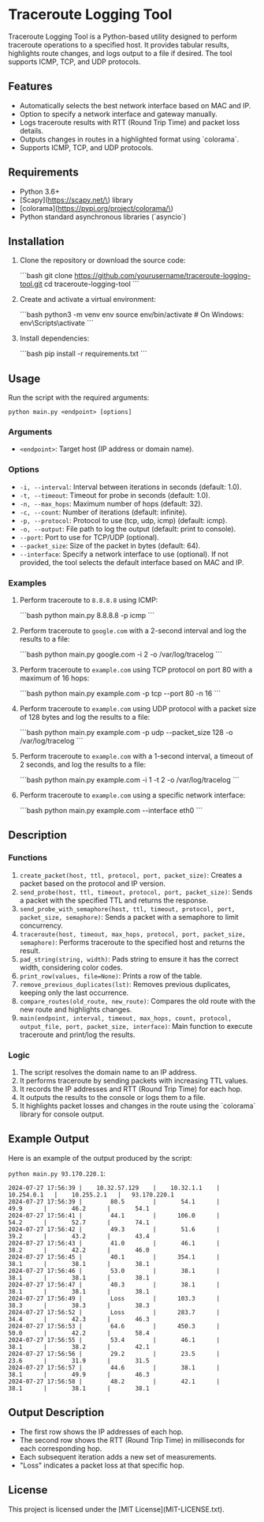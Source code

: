# Traceroute Logging Tool

Traceroute Logging Tool is a Python-based utility designed to perform traceroute operations to a specified host. It provides tabular results, highlights route changes, and logs output to a file if desired. The tool supports ICMP, TCP, and UDP protocols.

## Features

- Automatically selects the best network interface based on MAC and IP.
- Option to specify a network interface and gateway manually.
- Logs traceroute results with RTT \(Round Trip Time\) and packet loss details.
- Outputs changes in routes in a highlighted format using \`colorama\`.
- Supports ICMP, TCP, and UDP protocols.

## Requirements

- Python 3.6\+
- \[Scapy\]\(https://scapy.net/\) library
- \[colorama\]\(https://pypi.org/project/colorama/\)
- Python standard asynchronous libraries \(\`asyncio\`\)

## Installation

1. Clone the repository or download the source code:

    \```bash
    git clone https://github.com/yourusername/traceroute-logging-tool.git
    cd traceroute-logging-tool
    \```

2. Create and activate a virtual environment:

    \```bash
    python3 -m venv env
    source env/bin/activate  # On Windows: env\\Scripts\\activate
    \```

3. Install dependencies:

    \```bash
    pip install -r requirements.txt
    \```

## Usage

Run the script with the required arguments:

    python main.py <endpoint> [options]

### Arguments

- `<endpoint>`: Target host \(IP address or domain name\).

### Options

- `-i, --interval`: Interval between iterations in seconds \(default: 1.0\).
- `-t, --timeout`: Timeout for probe in seconds \(default: 1.0\).
- `-n, --max_hops`: Maximum number of hops \(default: 32\).
- `-c, --count`: Number of iterations \(default: infinite\).
- `-p, --protocol`: Protocol to use \(tcp, udp, icmp\) \(default: icmp\).
- `-o, --output`: File path to log the output \(default: print to console\).
- `--port`: Port to use for TCP/UDP \(optional\).
- `--packet_size`: Size of the packet in bytes \(default: 64\).
- `--interface`: Specify a network interface to use \(optional\). If not provided, the tool selects the default interface based on MAC and IP.

### Examples

1. Perform traceroute to `8.8.8.8` using ICMP:

    \```bash
    python main.py 8.8.8.8 -p icmp
    \```

2. Perform traceroute to `google.com` with a 2-second interval and log the results to a file:

    \```bash
    python main.py google.com -i 2 -o /var/log/tracelog
    \```

3. Perform traceroute to `example.com` using TCP protocol on port 80 with a maximum of 16 hops:

    \```bash
    python main.py example.com -p tcp --port 80 -n 16
    \```

4. Perform traceroute to `example.com` using UDP protocol with a packet size of 128 bytes and log the results to a file:

    \```bash
    python main.py example.com -p udp --packet_size 128 -o /var/log/tracelog
    \```

5. Perform traceroute to `example.com` with a 1-second interval, a timeout of 2 seconds, and log the results to a file:

    \```bash
    python main.py example.com -i 1 -t 2 -o /var/log/tracelog
    \```

6. Perform traceroute to `example.com` using a specific network interface:

    \```bash
    python main.py example.com --interface eth0
    \```

## Description

### Functions

1. `create_packet(host, ttl, protocol, port, packet_size)`: Creates a packet based on the protocol and IP version.
2. `send_probe(host, ttl, timeout, protocol, port, packet_size)`: Sends a packet with the specified TTL and returns the response.
3. `send_probe_with_semaphore(host, ttl, timeout, protocol, port, packet_size, semaphore)`: Sends a packet with a semaphore to limit concurrency.
4. `traceroute(host, timeout, max_hops, protocol, port, packet_size, semaphore)`: Performs traceroute to the specified host and returns the result.
5. `pad_string(string, width)`: Pads string to ensure it has the correct width, considering color codes.
6. `print_row(values, file=None)`: Prints a row of the table.
7. `remove_previous_duplicates(lst)`: Removes previous duplicates, keeping only the last occurrence.
8. `compare_routes(old_route, new_route)`: Compares the old route with the new route and highlights changes.
9. `main(endpoint, interval, timeout, max_hops, count, protocol, output_file, port, packet_size, interface)`: Main function to execute traceroute and print/log the results.

### Logic

1. The script resolves the domain name to an IP address.
2. It performs traceroute by sending packets with increasing TTL values.
3. It records the IP addresses and RTT \(Round Trip Time\) for each hop.
4. It outputs the results to the console or logs them to a file.
5. It highlights packet losses and changes in the route using the \`colorama\` library for console output.

## Example Output

Here is an example of the output produced by the script:

`python main.py 93.170.220.1`:

    2024-07-27 17:56:39 |    10.32.57.129    |    10.32.1.1    |    10.254.0.1   |    10.255.2.1   |   93.170.220.1
    2024-07-27 17:56:39 |        80.5        |       54.1      |       49.9      |       46.2      |       54.1
    2024-07-27 17:56:41 |        44.1        |      106.0      |       54.2      |       52.7      |       74.1
    2024-07-27 17:56:42 |        49.3        |       51.6      |       39.2      |       43.2      |       43.4
    2024-07-27 17:56:43 |        41.0        |       46.1      |       38.2      |       42.2      |       46.0
    2024-07-27 17:56:45 |        40.1        |      354.1      |       38.1      |       38.1      |       38.1
    2024-07-27 17:56:46 |        53.0        |       38.1      |       38.1      |       38.1      |       38.1
    2024-07-27 17:56:47 |        40.3        |       38.1      |       38.1      |       38.1      |       38.1
    2024-07-27 17:56:49 |        Loss        |      103.3      |       38.3      |       38.3      |       38.3
    2024-07-27 17:56:52 |        Loss        |      283.7      |       34.4      |       42.3      |       46.3
    2024-07-27 17:56:53 |        64.6        |      450.3      |       50.0      |       42.2      |       58.4
    2024-07-27 17:56:55 |        53.4        |       46.1      |       38.1      |       38.2      |       42.1
    2024-07-27 17:56:56 |        29.2        |       23.5      |       23.6      |       31.9      |       31.5
    2024-07-27 17:56:57 |        44.6        |       38.1      |       38.1      |       49.9      |       46.3
    2024-07-27 17:56:58 |        48.2        |       42.1      |       38.1      |       38.1      |       38.1

## Output Description

- The first row shows the IP addresses of each hop.
- The second row shows the RTT \(Round Trip Time\) in milliseconds for each corresponding hop.
- Each subsequent iteration adds a new set of measurements.
- "Loss" indicates a packet loss at that specific hop.

## License

This project is licensed under the \[MIT License\]\(MIT-LICENSE.txt\).
